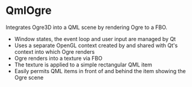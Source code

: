 QmlOgre
=======

Integrates Ogre3D into a QML scene by rendering Ogre to a FBO.

* Window states, the event loop and user input are managed by Qt
* Uses a separate OpenGL context created by and shared with Qt's context into which Ogre renders
* Ogre renders into a texture via FBO
* The texture is applied to a simple rectangular QML item
* Easily permits QML items in front of and behind the item showing the Ogre scene
